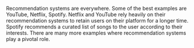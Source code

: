 Recommendation systems are everywhere. Some of the best examples are YouTube, Netflix, Spotify. Netflix and YouTube rely heavily on their recommendation systems to retain users on their platform for a longer time. Spotify recommends a curated list of songs to the user according to their interests. There are many more examples where recommendation systems play a pivotal role.
